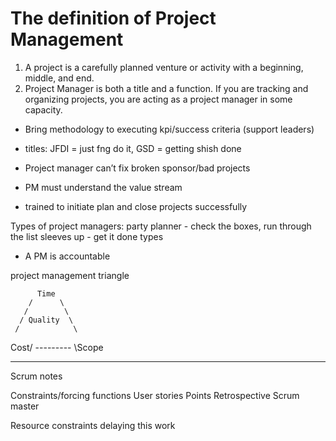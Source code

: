 # The definition of Project Management

1. A project is a carefully planned venture or activity with a beginning, middle, and end.
2. Project Manager is both a title and a function. If you are tracking and organizing projects, you are acting as a project manager in some capacity. 

* Bring methodology to executing kpi/success criteria (support leaders) 
* titles: JFDI = just fng do it, GSD = getting shish done

* Project manager can’t fix broken sponsor/bad projects
* PM must understand the value stream
* trained to initiate  plan and close projects successfully

Types of project managers:
party planner - check the boxes, run through the list
sleeves up - get it done types 

* A PM is accountable


project management triangle

          Time
        /      \ 
       /        \  
      / Quality  \
     /            \
Cost/ ---------    \Scope


---
Scrum notes

Constraints/forcing functions 
User stories
Points
Retrospective
Scrum master

Resource constraints delaying this work
